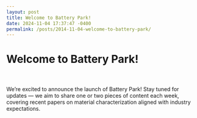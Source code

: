 ```yaml
---
layout: post
title: Welcome to Battery Park!
date: 2024-11-04 17:37:47 -0400
permalink: /posts/2014-11-04-welcome-to-battery-park/
---
```


<html>
  <body>
    <h1>Welcome to Battery Park!</h1>
    <br><br>
    <!--more-->
    We’re excited to announce the launch of Battery Park! Stay tuned for updates — we aim to share one or two pieces of content each week, covering recent papers on material characterization aligned with industry expectations.
  </body>
</html>
